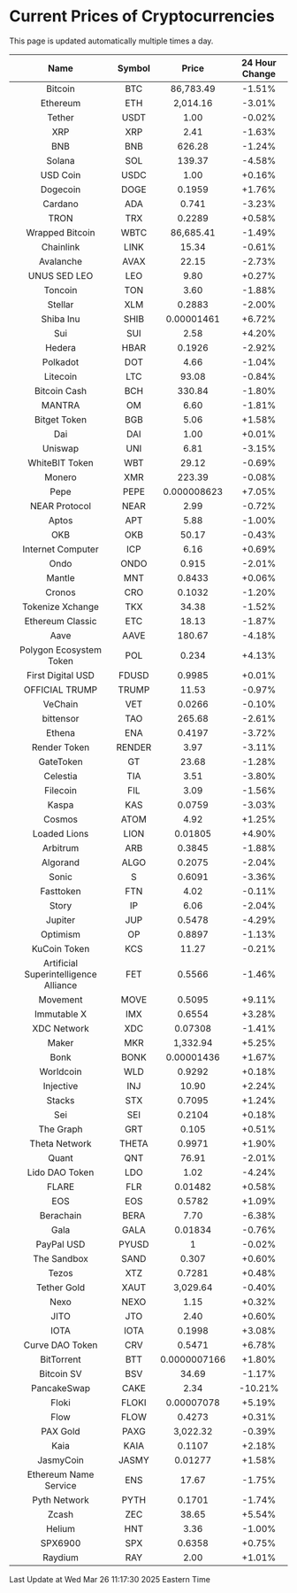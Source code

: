 # Current Prices of Cryptocurrencies
This page is updated automatically multiple times a day.

| Name | Symbol | Price | 24 Hour Change |
| :---: |:---:| :---: | :---: |
| Bitcoin | BTC | 86,783.49 | -1.51% |
| Ethereum | ETH | 2,014.16 | -3.01% |
| Tether | USDT | 1.00 | -0.02% |
| XRP | XRP | 2.41 | -1.63% |
| BNB | BNB | 626.28 | -1.24% |
| Solana | SOL | 139.37 | -4.58% |
| USD Coin | USDC | 1.00 | +0.16% |
| Dogecoin | DOGE | 0.1959 | +1.76% |
| Cardano | ADA | 0.741 | -3.23% |
| TRON | TRX | 0.2289 | +0.58% |
| Wrapped Bitcoin | WBTC | 86,685.41 | -1.49% |
| Chainlink | LINK | 15.34 | -0.61% |
| Avalanche | AVAX | 22.15 | -2.73% |
| UNUS SED LEO | LEO | 9.80 | +0.27% |
| Toncoin | TON | 3.60 | -1.88% |
| Stellar | XLM | 0.2883 | -2.00% |
| Shiba Inu | SHIB | 0.00001461 | +6.72% |
| Sui | SUI | 2.58 | +4.20% |
| Hedera | HBAR | 0.1926 | -2.92% |
| Polkadot | DOT | 4.66 | -1.04% |
| Litecoin | LTC | 93.08 | -0.84% |
| Bitcoin Cash | BCH | 330.84 | -1.80% |
| MANTRA | OM | 6.60 | -1.81% |
| Bitget Token | BGB | 5.06 | +1.58% |
| Dai | DAI | 1.00 | +0.01% |
| Uniswap | UNI | 6.81 | -3.15% |
| WhiteBIT Token | WBT | 29.12 | -0.69% |
| Monero | XMR | 223.39 | -0.08% |
| Pepe | PEPE | 0.000008623 | +7.05% |
| NEAR Protocol | NEAR | 2.99 | -0.72% |
| Aptos | APT | 5.88 | -1.00% |
| OKB | OKB | 50.17 | -0.43% |
| Internet Computer | ICP | 6.16 | +0.69% |
| Ondo | ONDO | 0.915 | -2.01% |
| Mantle | MNT | 0.8433 | +0.06% |
| Cronos | CRO | 0.1032 | -1.20% |
| Tokenize Xchange | TKX | 34.38 | -1.52% |
| Ethereum Classic | ETC | 18.13 | -1.87% |
| Aave | AAVE | 180.67 | -4.18% |
| Polygon Ecosystem Token | POL | 0.234 | +4.13% |
| First Digital USD | FDUSD | 0.9985 | +0.01% |
| OFFICIAL TRUMP | TRUMP | 11.53 | -0.97% |
| VeChain | VET | 0.0266 | -0.10% |
| bittensor | TAO | 265.68 | -2.61% |
| Ethena | ENA | 0.4197 | -3.72% |
| Render Token | RENDER | 3.97 | -3.11% |
| GateToken | GT | 23.68 | -1.28% |
| Celestia | TIA | 3.51 | -3.80% |
| Filecoin | FIL | 3.09 | -1.56% |
| Kaspa | KAS | 0.0759 | -3.03% |
| Cosmos | ATOM | 4.92 | +1.25% |
| Loaded Lions | LION | 0.01805 | +4.90% |
| Arbitrum | ARB | 0.3845 | -1.88% |
| Algorand | ALGO | 0.2075 | -2.04% |
| Sonic | S | 0.6091 | -3.36% |
| Fasttoken | FTN | 4.02 | -0.11% |
| Story | IP | 6.06 | -2.04% |
| Jupiter | JUP | 0.5478 | -4.29% |
| Optimism | OP | 0.8897 | -1.13% |
| KuCoin Token | KCS | 11.27 | -0.21% |
| Artificial Superintelligence Alliance | FET | 0.5566 | -1.46% |
| Movement | MOVE | 0.5095 | +9.11% |
| Immutable X | IMX | 0.6554 | +3.28% |
| XDC Network | XDC | 0.07308 | -1.41% |
| Maker | MKR | 1,332.94 | +5.25% |
| Bonk | BONK | 0.00001436 | +1.67% |
| Worldcoin | WLD | 0.9292 | +0.18% |
| Injective | INJ | 10.90 | +2.24% |
| Stacks | STX | 0.7095 | +1.24% |
| Sei | SEI | 0.2104 | +0.18% |
| The Graph | GRT | 0.105 | +0.51% |
| Theta Network | THETA | 0.9971 | +1.90% |
| Quant | QNT | 76.91 | -2.01% |
| Lido DAO Token | LDO | 1.02 | -4.24% |
| FLARE | FLR | 0.01482 | +0.58% |
| EOS | EOS | 0.5782 | +1.09% |
| Berachain | BERA | 7.70 | -6.38% |
| Gala | GALA | 0.01834 | -0.76% |
| PayPal USD | PYUSD | 1 | -0.02% |
| The Sandbox | SAND | 0.307 | +0.60% |
| Tezos | XTZ | 0.7281 | +0.48% |
| Tether Gold | XAUT | 3,029.64 | -0.40% |
| Nexo | NEXO | 1.15 | +0.32% |
| JITO | JTO | 2.40 | +0.60% |
| IOTA | IOTA | 0.1998 | +3.08% |
| Curve DAO Token | CRV | 0.5471 | +6.78% |
| BitTorrent | BTT | 0.0000007166 | +1.80% |
| Bitcoin SV | BSV | 34.69 | -1.17% |
| PancakeSwap | CAKE | 2.34 | -10.21% |
| Floki | FLOKI | 0.00007078 | +5.19% |
| Flow | FLOW | 0.4273 | +0.31% |
| PAX Gold | PAXG | 3,022.32 | -0.39% |
| Kaia | KAIA | 0.1107 | +2.18% |
| JasmyCoin | JASMY | 0.01277 | +1.58% |
| Ethereum Name Service | ENS | 17.67 | -1.75% |
| Pyth Network | PYTH | 0.1701 | -1.74% |
| Zcash | ZEC | 38.65 | +5.54% |
| Helium | HNT | 3.36 | -1.00% |
| SPX6900 | SPX | 0.6358 | +0.75% |
| Raydium | RAY | 2.00 | +1.01% |

Last Update at Wed Mar 26 11:17:30 2025 Eastern Time